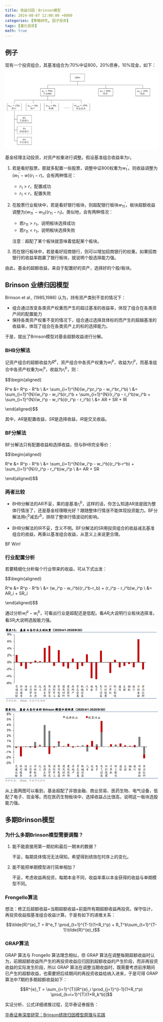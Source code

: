 ```yaml
---
title: 收益归因：Brinson模型
date: 2024-08-07 12:00:00 +0800
categories: [策略研究, 因子投资]
tags: [量化投资]
math: true
---
```


## 例子

现有一个投资组合，其基准组合为:70%中证800，20%债券，10%现金，如下：

![](images/ricequant/p.png)

基金经理主动投资，对资产权重进行调整。假设基准组合收益率为$r$。

1. 若是看好股票，那就多配置一些股票，调整中证800权重为$w_1^{\prime}$。则收益调整为($w_1^{\prime}-w)(r_1-r)$。会有两种情况：

    - $r_1>r$，配置成功
    - $r_1<r$，配置失败

2. 在股票行业板块中，若是看好银行板块，则超配银行板块$w_{11}^{\prime}$。板块超额收益调整为$(w_{11}^{\prime}-w_{11})(r_{11}-r_1)$。类似地，会有两种情况：

    - 若$r_{11}>r_1$，说明板块选择成功
    - 若$r_{11}<r_1$，说明板块选择失败

    注意：超配了某个板块就意味着低配某个板块。

3. 而在银行板块中，若是看好招商银行，则可以增加招商银行的权重。如果招商银行的收益率跑赢了银行板块，就说明个股选择能力强。

由此，基金的超额收益，来自于配置好的资产，选择好的个股/板块。

## Brinson 业绩归因模型

Brinson et al., (1985,1986) 认为，持有资产类别不变的情况下：

- 组合通过改变各类资产权重而产生的超过基准的收益率，体现了组合在各类资产间的配置能力
- 保持各类资产权重不变的情况下，组合通过选择具体标的而产生的超越基准的收益率，体现了组合在各类资产上的标的选择能力。

于是，提出了Brinson模型对基金超额收益进行分解。

### BHB分解法

记资产组合的超额收益为$R^e$，资产组合中各资产权重为$w_i^p$，收益为$r_i^p$，而基准组合中各资产权重为$w_i^b$，收益为$r_i^b$，则：

$$\begin{aligned}

R^e &= R^p - R^b \\
    &= \sum_{i=1}^{N}(w_i^pr_i^p - w_i^br_i^b) \\
    &= \sum_{i=1}^{N}(w_i^p - w_i^b)r_i^b + \sum_{i=1}^{N}(r_i^p - r_i^b)w_i^b +
    \sum_{i=1}^{N}(w_i^p - w_i^b)(r_i^p - r_i^b) \\
    &= AR + SR + IR

\end{aligned}$$

其中，$AR$是配置收益，$SR$是选择收益，$IR$是交叉收益。

### BF分解法

BF分解法只有配置收益和选择收益，但与BHB完全等价：

$$\begin{aligned}

R^e &= R^p - R^b \\
    &= \sum_{i=1}^{N}(w_i^p - w_i^b)(r_i^b-r^b) + \sum_{i=1}^{N}(r_i^p - r_i^b)w_i^p  \\
    &= AR + SR

\end{aligned}$$

### 两者比较

- BHB分解法的AR不妥，乘的是基准$r_i^b$，这样的话，你怎么知道AR涨是因为整体行情涨了，还是基金经理眼光好？跟随整体行情涨不能体现投资能力。BF分解法用$r_i^b$减去$r^b$，排除了整体行情波动的影响。

- BHB分解法的IR不妥，含义不明。BF分解法的SR用投资组合的收益减去基准组合的收益，再乘以基准组合收益，从意义上来说更合理。

BF Win!

### 行业配置分析

若要精细化分析每个行业带来的收益，可从下式出发：

$$\begin{aligned}

R^e &= R^p - R^b \\
    &= (w_i^p - w_i^b)(r_i^b-r_b) + (r_i^p - r_i^b)w_i^p  \\
    &= AR_i + SR_i

\end{aligned}$$

通过分析$w_i^p - w_i^b$，可看出行业是超配还是低配。看$AR_i$大说明行业板块选择准，看$SR_i$大说明选股能力强。

![](images/ricequant/1.png)

![](images/ricequant/2.png)

从上面两图可以看到，基金超配了非银金融、商业贸易、医药生物、电气设备，低配了电子、现金等。而在医药生物板块中，选择收益占比很高，说明这一板块选股能力强。

## 多期Brinson模型

### 为什么多期Brinson模型需要调整？

1. 能不能直接用第一期初和最后一期末的数据？

    不妥，每期具体情况无法得知。希望得到绩效在时序上的变化。

2. 能不能把单期模型进行简单相加？

    不妥，考虑收益再投资，每期本金不同，收益率乘以本金获得的收益与单期模型不同。

### Frongello算法

想法：修正后超额收益=当期超额收益+前面所有期超额收益再投资。保守估计，再投资收益按基准组合收益计算。于是有如下的递推关系：

$$\tilde{R}^{e}_T = R^e_T \prod_{t=1}^{T-1}(1+R_t^p) + R_T^b\sum_{t=1}^{T-1}\tilde{R}^{e}_t$$

### GRAP算法

GRAP 算法与 Frongello 算法理念相似，但 GRAP 算法在调整每期超额收益时认为，前期超额收益所产生的再投资收益应归因到超额收益的产生阶段，而非再投资收益的实际发生阶段，所以 GRAP 算法在调整当期收益时，既需要考虑前序期间已产生的超额收益，也需要把后续期间的再投资收益给纳入进来，于是可得 GRAP 算法中$T$期的多期超额收益如下：

$$R^{e}_T = \sum_{i=1}^{T}[R^{e}_i \prod_{j=1}^{i-1}(1+R_t^p) \prod_{k=i+1}^{T}(1+R_k^b)]$$


实证分析、公式详细递推过程，见华泰证券报告：

[华泰证券深度研究：Brinson绩效归因模型原理与实践](images/ricequant/Brinson绩效归因模型原理与实践.pdf)
